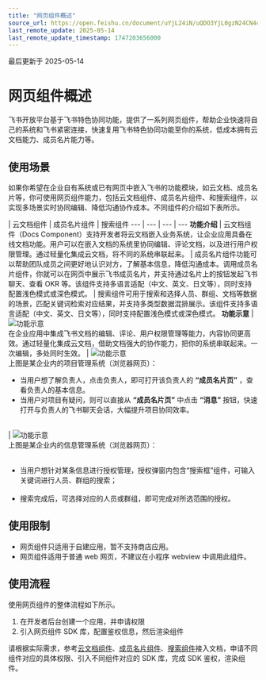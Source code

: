 ```yaml
---
title: "网页组件概述"
source_url: https://open.feishu.cn/document/uYjL24iN/uQDO3YjL0gzN24CN4cjN/web-component-overview
last_remote_update: 2025-05-14
last_remote_update_timestamp: 1747203656000
---
```

最后更新于 2025-05-14

# 网页组件概述

飞书开放平台基于飞书特色协同功能，提供了一系列网页组件，帮助企业快速将自己的系统和飞书紧密连接，快速复用飞书特色协同功能至你的系统，低成本拥有云文档能力、成员名片能力等。

## 使用场景

如果你希望在企业自有系统或已有网页中嵌入飞书的功能模块，如云文档、成员名片等，你可使用网页组件能力，包括云文档组件、成员名片组件、和搜索组件，以实现多场景实时协同编辑、降低沟通协作成本。不同组件的介绍如下表所示。

| 云文档组件 | 成员名片组件 | 搜索组件
--- | --- | --- | ---
**功能介绍** | 云文档组件（Docs Component）支持开发者将云文档嵌入业务系统，让企业应用具备在线文档功能。用户可以在嵌入文档的系统里协同编辑、评论文档，以及进行用户权限管理。通过轻量化集成云文档，将不同的系统串联起来。 | 成员名片组件功能可以帮助团队成员之间更好地认识对方，了解基本信息，降低沟通成本。调用成员名片组件，你就可以在网页中展示飞书成员名片，并支持通过名片上的按钮发起飞书聊天、查看 OKR 等。该组件支持多语言适配（中文、英文、日文等），同时支持配置浅色模式或深色模式。 | 搜索组件可用于搜索和选择人员、群组、文档等数据的场景，匹配关键词检索对应结果，并支持多类型数据混排展示。该组件支持多语言适配（中文、英文、日文等），同时支持配置浅色模式或深色模式。
**功能示意** | ![功能示意](https://sf3-cn.feishucdn.com/obj/open-platform-opendoc/b592b626638a67411a13789740b94b42_VBOmtQFtUZ.png?height=720&lazyload=true&width=886)  
        在企业应用中集成飞书文档的编辑、评论、用户权限管理等能力，内容协同更高效。通过轻量化集成云文档，借助文档强大的协作能力，把你的系统串联起来。一次编辑，多处同时生效。 | ![功能示意](https://sf3-cn.feishucdn.com/obj/open-platform-opendoc/5f8ce9f36a50fb4541a656f59f16210c_8FmTKcTIcI.gif?height=1288&lazyload=true&width=1631)  
        上图是某企业内的项目管理系统（浏览器网页）：<ul><li>当用户想了解负责人，点击负责人，即可打开该负责人的 **“成员名片页”** ，查看负责人的基本信息。</li><li>当用户对项目有疑问，则可以直接从 **“成员名片页”** 中点击 **“消息”** 按钮，快速打开与负责人的飞书聊天会话，大幅提升项目协同效率。</li>  
     </ul> | ![功能示意](https://sf3-cn.feishucdn.com/obj/open-platform-opendoc/b914f9f335b3bfda26e704ef4087e23d_cEq0of5a8z.gif?height=897&lazyload=true&width=1435)  
        上图是某企业内的信息管理系统（浏览器网页）：  
        <ul>  
          <li>当用户想针对某条信息进行授权管理，授权弹窗内包含“搜索框”组件，可输入关键词进行人员、群组的搜索；</li>  
          <li>搜索完成后，可选择对应的人员或群组，即可完成对所选范围的授权。</li>  
</ul>

## 使用限制

- 网页组件只适用于自建应用，暂不支持商店应用。
- 网页组件适用于普通 web 网页，不建议在小程序 webview 中调用此组件。

## 使用流程

使用网页组件的整体流程如下所示。
1. 在开发者后台创建一个应用，并申请权限
1. 引入网页组件 SDK 库，配置鉴权信息，然后渲染组件

请根据实际需求，参考[云文档组件](https://open.feishu.cn/document/uYjL24iN/uYDO3YjL2gzN24iN3cjN/introduction)、[成员名片组件](https://open.feishu.cn/document/uYjL24iN/uQDO3YjL0gzN24CN4cjN/profile-component)、[搜索组件](https://open.feishu.cn/document/uYjL24iN/uQDO3YjL0gzN24CN4cjN/selector)接入文档，申请不同组件对应的具体权限、引入不同组件对应的 SDK 库，完成 SDK 鉴权，渲染组件。
